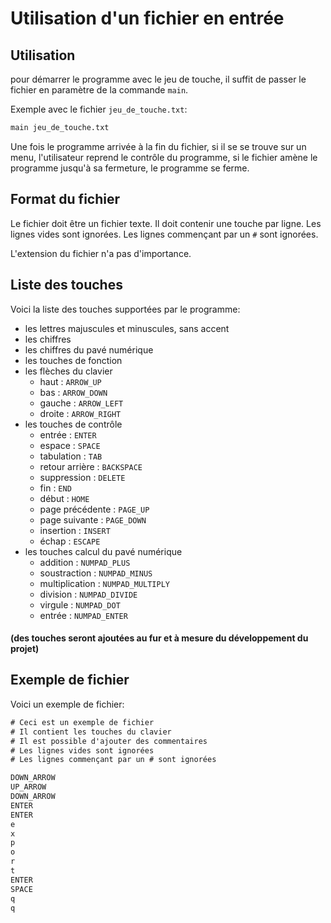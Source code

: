 # Utilisation d'un fichier en entrée

## Utilisation

pour démarrer le programme avec le jeu de touche, il suffit de passer le fichier en paramètre de la commande ```main```.

Exemple avec le fichier ```jeu_de_touche.txt```:
```bash
main jeu_de_touche.txt
```

Une fois le programme arrivée à la fin du fichier, si il se se trouve sur un menu, l'utilisateur reprend le contrôle du programme, si le fichier amène le programme jusqu'à sa fermeture, le programme se ferme.

## Format du fichier
Le fichier doit être un fichier texte. Il doit contenir une touche par ligne. Les lignes vides sont ignorées. Les lignes commençant par un ```#``` sont ignorées.

L'extension du fichier n'a pas d'importance.

## Liste des touches
Voici la liste des touches supportées par le programme:

- les lettres majuscules et minuscules, sans accent
- les chiffres
- les chiffres du pavé numérique
- les touches de fonction
- les flèches du clavier
    - haut : ```ARROW_UP```
    - bas : ```ARROW_DOWN```
    - gauche : ```ARROW_LEFT```
    - droite : ```ARROW_RIGHT```
- les touches de contrôle
    - entrée : ```ENTER```
    - espace : ```SPACE```
    - tabulation : ```TAB```
    - retour arrière : ```BACKSPACE```
    - suppression : ```DELETE```
    - fin : ```END```
    - début : ```HOME```
    - page précédente : ```PAGE_UP```
    - page suivante : ```PAGE_DOWN```
    - insertion : ```INSERT```
    - échap : ```ESCAPE```
- les touches calcul du pavé numérique
    - addition : ```NUMPAD_PLUS```
    - soustraction : ```NUMPAD_MINUS```
    - multiplication : ```NUMPAD_MULTIPLY```
    - division : ```NUMPAD_DIVIDE```
    - virgule : ```NUMPAD_DOT```
    - entrée : ```NUMPAD_ENTER```

#### (des touches seront ajoutées au fur et à mesure du développement du projet)

## Exemple de fichier
Voici un exemple de fichier:
```txt
# Ceci est un exemple de fichier
# Il contient les touches du clavier
# Il est possible d'ajouter des commentaires
# Les lignes vides sont ignorées
# Les lignes commençant par un # sont ignorées

DOWN_ARROW
UP_ARROW
DOWN_ARROW
ENTER
ENTER
e
x
p
o
r
t
ENTER
SPACE
q
q
```	
